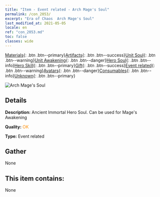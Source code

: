 ```yaml
---
title: "Item - Event related - Arch Mage's Soul"
permalink: /con_2053/
excerpt: "Era of Chaos  Arch Mage's Soul"
last_modified_at: 2021-05-05
locale: en
ref: "con_2053.md"
toc: false
classes: wide
---
```

 [Materials](/Items/){: .btn .btn--primary}[Artifacts](/Items/Artifacts/){: .btn .btn--success}[Unit Soul](/Items/UnitSoul/){: .btn .btn--warning}[Unit Awakening](/Items/UnitAwakening/){: .btn .btn--danger}[Hero Soul](/Items/HeroSoul/){: .btn .btn--info}[Hero Skill](/Items/HeroSkill/){: .btn .btn--primary}[Gift](/Items/Gift/){: .btn .btn--success}[Event related](/Items/Events/){: .btn .btn--warning}[Avatars](/Items/Avatars/){: .btn .btn--danger}[Consumables](/Items/Consumables/){: .btn .btn--info}[Unknown](/Items/Unknown/){: .btn .btn--primary}

 ![Arch Mage's Soul](/images/t/juexing_604.png)

## Details
 **Description:** Ancient Immortal Hero Soul. Can be used for Mage's Awakening

 **Quality:** <span style="color: #FF8C00">OK</span>

 **Type:** Event related

## Gather

  None

## This item contains:

  None

